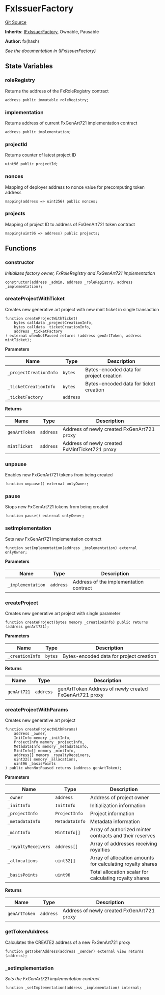 # FxIssuerFactory
[Git Source](https://github.com/fxhash/fxhash-evm-contracts/blob/941c33e8dcf9e8d32ef010e754110434710b4bd3/src/factories/FxIssuerFactory.sol)

**Inherits:**
[IFxIssuerFactory](/src/interfaces/IFxIssuerFactory.sol/interface.IFxIssuerFactory.md), Ownable, Pausable

**Author:**
fx(hash)

*See the documentation in {IFxIssuerFactory}*


## State Variables
### roleRegistry
Returns the address of the FxRoleRegistry contract


```solidity
address public immutable roleRegistry;
```


### implementation
Returns address of current FxGenArt721 implementation contract


```solidity
address public implementation;
```


### projectId
Returns counter of latest project ID


```solidity
uint96 public projectId;
```


### nonces
Mapping of deployer address to nonce value for precomputing token address


```solidity
mapping(address => uint256) public nonces;
```


### projects
Mapping of project ID to address of FxGenArt721 token contract


```solidity
mapping(uint96 => address) public projects;
```


## Functions
### constructor

*Initializes factory owner, FxRoleRegistry and FxGenArt721 implementation*


```solidity
constructor(address _admin, address _roleRegistry, address _implementation);
```

### createProjectWithTicket

Creates new generative art project with new mint ticket in single transaction


```solidity
function createProjectWithTicket(
    bytes calldata _projectCreationInfo,
    bytes calldata _ticketCreationInfo,
    address _ticketFactory
) external whenNotPaused returns (address genArtToken, address mintTicket);
```
**Parameters**

|Name|Type|Description|
|----|----|-----------|
|`_projectCreationInfo`|`bytes`|Bytes-encoded data for project creation|
|`_ticketCreationInfo`|`bytes`|Bytes-encoded data for ticket creation|
|`_ticketFactory`|`address`||

**Returns**

|Name|Type|Description|
|----|----|-----------|
|`genArtToken`|`address`|Address of newly created FxGenArt721 proxy|
|`mintTicket`|`address`|Address of newly created FxMintTicket721 proxy|


### unpause

Enables new FxGenArt721 tokens from being created


```solidity
function unpause() external onlyOwner;
```

### pause

Stops new FxGenArt721 tokens from being created


```solidity
function pause() external onlyOwner;
```

### setImplementation

Sets new FxGenArt721 implementation contract


```solidity
function setImplementation(address _implementation) external onlyOwner;
```
**Parameters**

|Name|Type|Description|
|----|----|-----------|
|`_implementation`|`address`|Address of the implementation contract|


### createProject

Creates new generative art project with single parameter


```solidity
function createProject(bytes memory _creationInfo) public returns (address genArt721);
```
**Parameters**

|Name|Type|Description|
|----|----|-----------|
|`_creationInfo`|`bytes`|Bytes-encoded data for project creation|

**Returns**

|Name|Type|Description|
|----|----|-----------|
|`genArt721`|`address`|genArtToken Address of newly created FxGenArt721 proxy|


### createProjectWithParams

Creates new generative art project


```solidity
function createProjectWithParams(
    address _owner,
    InitInfo memory _initInfo,
    ProjectInfo memory _projectInfo,
    MetadataInfo memory _metadataInfo,
    MintInfo[] memory _mintInfo,
    address[] memory _royaltyReceivers,
    uint32[] memory _allocations,
    uint96 _basisPoints
) public whenNotPaused returns (address genArtToken);
```
**Parameters**

|Name|Type|Description|
|----|----|-----------|
|`_owner`|`address`|Address of project owner|
|`_initInfo`|`InitInfo`|Initialization information|
|`_projectInfo`|`ProjectInfo`|Project information|
|`_metadataInfo`|`MetadataInfo`|Metadata information|
|`_mintInfo`|`MintInfo[]`|Array of authorized minter contracts and their reserves|
|`_royaltyReceivers`|`address[]`|Array of addresses receiving royalties|
|`_allocations`|`uint32[]`|Array of allocation amounts for calculating royalty shares|
|`_basisPoints`|`uint96`|Total allocation scalar for calculating royalty shares|

**Returns**

|Name|Type|Description|
|----|----|-----------|
|`genArtToken`|`address`|Address of newly created FxGenArt721 proxy|


### getTokenAddress

Calculates the CREATE2 address of a new FxGenArt721 proxy


```solidity
function getTokenAddress(address _sender) external view returns (address);
```

### _setImplementation

*Sets the FxGenArt721 implementation contract*


```solidity
function _setImplementation(address _implementation) internal;
```

